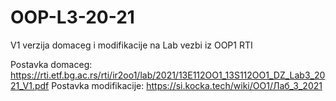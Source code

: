 # OOP-L3-20-21
V1 verzija domaceg i modifikacije na Lab vezbi iz OOP1 RTI

Postavka domaceg:
https://rti.etf.bg.ac.rs/rti/ir2oo1/lab/2021/13E112OO1_13S112OO1_DZ_Lab3_2021_V1.pdf
Postavka modifikacije:
https://si.kocka.tech/wiki/ОО1/Лаб_3_2021
